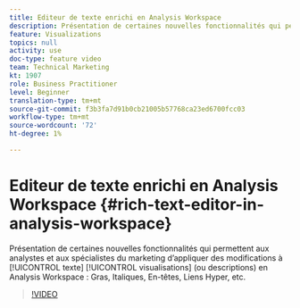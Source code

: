 ```yaml
---
title: Editeur de texte enrichi en Analysis Workspace
description: Présentation de certaines nouvelles fonctionnalités qui permettent aux analystes et aux spécialistes du marketing d’appliquer des modifications à des visualisations (ou descriptions) de texte en Analysis Workspace - Gras, Italique, En-têtes, Liens Hyper, etc.
feature: Visualizations
topics: null
activity: use
doc-type: feature video
team: Technical Marketing
kt: 1907
role: Business Practitioner
level: Beginner
translation-type: tm+mt
source-git-commit: f3b3fa7d91b0cb21005b57768ca23ed6700fcc03
workflow-type: tm+mt
source-wordcount: '72'
ht-degree: 1%

---
```



# Editeur de texte enrichi en Analysis Workspace {#rich-text-editor-in-analysis-workspace}

Présentation de certaines nouvelles fonctionnalités qui permettent aux analystes et aux spécialistes du marketing d’appliquer des modifications à [!UICONTROL texte] [!UICONTROL visualisations] (ou descriptions) en Analysis Workspace : Gras, Italiques, En-têtes, Liens Hyper, etc.

>[!VIDEO](https://video.tv.adobe.com/v/23726/?quality=12)
